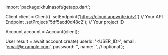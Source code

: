 import 'package:khulnasoft/getapp.dart';

Client client = Client()
    .setEndpoint('https://cloud.appwrite.io/v1') // Your API Endpoint
    .setProject('5df5acd0d48c2'); // Your project ID

Account account = Account(client);

User result = await account.create(
    userId: '<USER_ID>',
    email: 'email@example.com',
    password: '',
    name: '<NAME>', // optional
);
